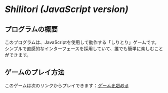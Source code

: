 # <em>Shilitori (JavaScript version)</em>  
## プログラムの概要  
このプログラムは、JavaScriptを使用して動作する「しりとり」ゲームです。  
シンプルで直感的なインターフェースを採用していて、誰でも簡単に楽しむことができます。  
## ゲームのプレイ方法
このゲームは次のリンクからプレイできます：<em><a href="https://latte72r.github.io/ShilitoriJS/shilitori.html" target="_blank">ゲームを始める</a></em>  
